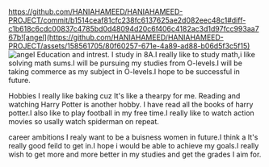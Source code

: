 https://github.com/HANIAHAMEED/HANIAHAMEED-PROJECT/commit/b1514ceaf81cfc238fc6137625ae2d082eec48c1#diff-c1b618c6cdc00837c4785bd0d48094d20c6f406c4182ac3d1d97fcc993aa767b![angel](https://github.com/HANIAHAMEED/HANIAHAMEED-PROJECT/assets/158561705/80f60257-671e-4a89-ad88-b06d5f3c5f15)
![angel](https://github.com/HANIAHAMEED/HANIAHAMEED-PROJECT/assets/158561705/73a34d6b-2183-4a3c-807a-fb7f00593094)
Education and intrest.
I study in 8A.I really like to study math,i like solving math sums.I will be pursuing my studies from O-levels.I will be taking commerce as my subject in O-levels.I hope to be successful in future.

Hobbies
I really like baking cuz It's like a thearpy for me. Reading and watching Harry Potter is another hobby. I have read all the books of harry potter.I also like to play football in my free time.I really like to watch action movies so usally watch spiderman on repeat.

career ambitions
I realy want to be a buisness women in future.I think a It's really good feild to get in.I hope i would be able to achieve my goals.I really wish to get more and more better in my studies and get the grades I aim for.
